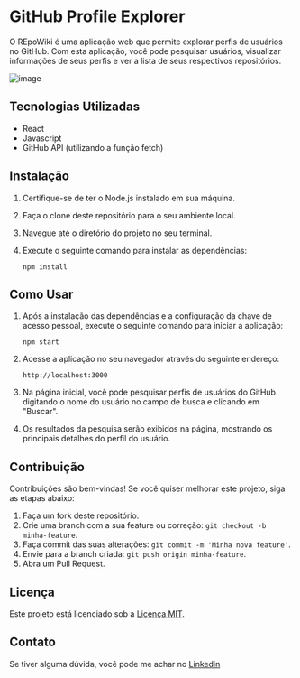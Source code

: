 # GitHub Profile Explorer

O REpoWiki é uma aplicação web que permite explorar perfis de usuários no GitHub. Com esta aplicação, você pode pesquisar usuários, 
visualizar informações de seus perfis e ver a lista de seus respectivos repositórios.

![image](https://github.com/livnascimento/repowiki/assets/51425339/d7894f1d-e3f2-4b35-aad9-38207b36c371)

## Tecnologias Utilizadas

- React
- Javascript
- GitHub API (utilizando a função fetch)

## Instalação

1. Certifique-se de ter o Node.js instalado em sua máquina.
2. Faça o clone deste repositório para o seu ambiente local.
3. Navegue até o diretório do projeto no seu terminal.
4. Execute o seguinte comando para instalar as dependências:

   ```
   npm install
   ```

## Como Usar

1. Após a instalação das dependências e a configuração da chave de acesso pessoal, execute o seguinte comando para iniciar a aplicação:

   ```
   npm start
   ```

2. Acesse a aplicação no seu navegador através do seguinte endereço:

   ```
   http://localhost:3000
   ```

3. Na página inicial, você pode pesquisar perfis de usuários do GitHub digitando o nome do usuário no campo de busca e clicando em "Buscar".
4. Os resultados da pesquisa serão exibidos na página, mostrando os principais detalhes do perfil do usuário.

## Contribuição

Contribuições são bem-vindas! Se você quiser melhorar este projeto, siga as etapas abaixo:

1. Faça um fork deste repositório.
2. Crie uma branch com a sua feature ou correção: `git checkout -b minha-feature`.
3. Faça commit das suas alterações: `git commit -m 'Minha nova feature'`.
4. Envie para a branch criada: `git push origin minha-feature`.
5. Abra um Pull Request.

## Licença

Este projeto está licenciado sob a [Licença MIT](LICENSE).

## Contato

Se tiver alguma dúvida, você pode me achar no [Linkedin](https://www.linkedin.com/in/liviarnascimento/)
